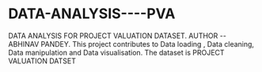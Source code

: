 # DATA-ANALYSIS----PVA
DATA ANALYSIS FOR PROJECT VALUATION DATASET.
AUTHOR -- ABHINAV PANDEY. 
This project contributes to Data loading , Data cleaning, Data manipulation and Data visualisation. 
The dataset is PROJECT VALUATION DATSET
